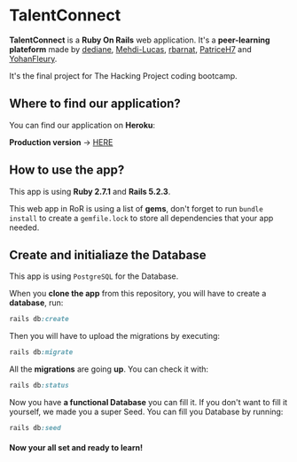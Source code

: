 # TalentConnect

**TalentConnect** is a **Ruby On Rails** web application. It's a **peer-learning plateform** made by [dediane](https://github.com/dediane), [Mehdi-Lucas](https://github.com/Mehdi-Lucas), [rbarnat](https://github.com/rbarnat), [PatriceH7](https://github.com/PatriceH7) and [YohanFleury](https://github.com/YohanFleury).

It's the final project for The Hacking Project coding bootcamp.

## Where to find our application?

You can find our application on **Heroku**:

**Production version** -> [HERE](https://talent-co.herokuapp.com/)

## How to use the app?

This app is using **Ruby 2.7.1** and **Rails 5.2.3**.

This web app in RoR is using a list of **gems**, don't forget to run `bundle install` to create a `gemfile.lock` to store all dependencies that your app needed.

## Create and initialiaze the Database 

This app is using `PostgreSQL` for the Database.

When you __clone the app__ from this repository, you will have to create a **database**, run:

````ruby
rails db:create
````

Then you will have to upload the migrations by executing:

````ruby
rails db:migrate
````

All the **migrations** are going **up**. You can check it with:

````ruby
rails db:status
`````

Now you have **a functional Database** you can fill it.
If you don't want to fill it yourself, we made you a super Seed. You can fill you Database by running:

```ruby
rails db:seed
````
#### Now your all set and ready to learn!
